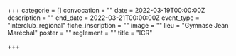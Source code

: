 +++
categorie = []
convocation = ""
date = 2022-03-19T00:00:00Z
description = ""
end_date = 2022-03-21T00:00:00Z
event_type = "interclub_regional"
fiche_inscription = ""
image = ""
lieu = "Gymnase Jean Maréchal"
poster = ""
reglement = ""
title = "ICR"

+++
        